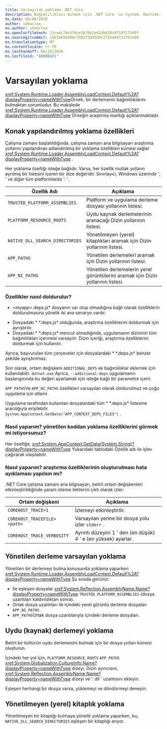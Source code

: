 ```yaml
---
title: Varsayılan yoklama-.NET Core
description: Bağımlılıkları bulmak için .NET Core 'un System. Runtime. Loader. AssemblyLoadContext. Default araştırma mantığına genel bakış.
ms.date: 08/09/2019
author: sdmaclea
ms.author: stmaclea
ms.openlocfilehash: 13ce4c7de5f6ce1b76b2e61db810c0f19717540f
ms.sourcegitcommit: cbb19e56d48cf88375d35d0c27554d4722761e0d
ms.translationtype: MT
ms.contentlocale: tr-TR
ms.lasthandoff: 08/19/2020
ms.locfileid: "88608421"
---
```

# <a name="default-probing"></a>Varsayılan yoklama

<xref:System.Runtime.Loader.AssemblyLoadContext.Default%2A?displayProperty=nameWithType>Örnek, bir derlemenin bağımlılıklarını bulmaktan sorumludur. Bu makalede <xref:System.Runtime.Loader.AssemblyLoadContext.Default%2A?displayProperty=nameWithType> Örneğin araştırma mantığı açıklanmaktadır.

## <a name="host-configured-probing-properties"></a>Konak yapılandırılmış yoklama özellikleri

Çalışma zamanı başlatıldığında, çalışma zamanı ana bilgisayarı araştırma yollarını yapılandıran adlandırılmış bir yoklama özellikleri kümesi sağlar <xref:System.Runtime.Loader.AssemblyLoadContext.Default%2A?displayProperty=nameWithType> .

Her yoklama özelliği isteğe bağlıdır. Varsa, her özellik mutlak yolların ayrılmış bir listesini içeren bir dize değeridir. Sınırlayıcı, Windows üzerinde '; ' ve diğer tüm platformlarda ': '.

|Özellik Adı                 |Açıklama  |
|------------------------------|---------|
|`TRUSTED_PLATFORM_ASSEMBLIES`   | Platform ve uygulama derleme dosyası yollarının listesi. |
|`PLATFORM_RESOURCE_ROOTS`       | Uydu kaynak derlemelerinin aranacağı Dizin yollarının listesi. |
|`NATIVE_DLL_SEARCH_DIRECTORIES` | Yönetilmeyen (yerel) kitaplıkları aramak için Dizin yollarının listesi.        |
|`APP_PATHS`                     | Yönetilen derlemeleri aramak için Dizin yollarının listesi. |
|`APP_NI_PATHS`                  | Yönetilen derlemelerin yerel görüntülerini aramak için Dizin yollarının listesi. |

### <a name="how-are-the-properties-populated"></a>Özellikler nasıl doldurulur?

* \<myapp>.deps.js* dosyanın var olup olmadığına bağlı olarak özelliklerin doldurulmasına yönelik iki ana senaryo vardır.

- Dosyadaki * \*.deps.js* olduğunda, araştırma özelliklerini doldurmak için ayrıştırılır.
- Dosyadaki * \*.deps.js* mevcut olmadığında, uygulamanın dizininin tüm bağımlılıkları içermesi varsayılır. Dizin içeriği, araştırma özelliklerini doldurmak için kullanılır.

Ayrıca, başvurulan tüm çerçeveler için dosyalardaki * \*.deps.js* benzer şekilde ayrıştırılmaz.

Son olarak, ortam değişkeni `ADDITIONAL_DEPS` ek bağımlılıklar eklemek için kullanılabilir.  `dotnet.exe` Ayrıca, `--additional-deps` uygulamanın başlangıcında bu değeri ayarlamak için isteğe bağlı bir parametre içerir.

`APP_PATHS`Ve `APP_NI_PATHS` özellikleri varsayılan olarak doldurulmaz ve çoğu uygulama için atlanır.

Uygulama tarafından kullanılan dosyalardaki tüm * \*.deps.js* listesine aracılığıyla erişilebilir `System.AppContext.GetData("APP_CONTEXT_DEPS_FILES")` .

### <a name="how-do-i-see-the-probing-properties-from-managed-code"></a>Nasıl yaparım? yönetilen koddan yoklama özelliklerini görmek mi istiyorsunuz?

Her özelliğe, <xref:System.AppContext.GetData(System.String)?displayProperty=nameWithType> Yukarıdaki tablodaki Özellik adı ile işlev çağırarak ulaşılabilir.

### <a name="how-do-i-debug-the-probing-properties-construction"></a>Nasıl yaparım? araştırma özelliklerinin oluşturulması hata ayıklaması yapılsın mı?

.NET Core çalışma zamanı ana bilgisayarı, belirli ortam değişkenleri etkinleştirildiğinde yararlı izleme iletilerini çıktı olarak izler:

|Ortam değişkeni        |Açıklama  |
|----------------------------|---------|
|`COREHOST_TRACE=1`          |İzlemeyi etkinleştirilir.|
|`COREHOST_TRACEFILE=<path>` |Varsayılan yerine bir dosya yolu izler `stderr` .|
|`COREHOST_TRACE_VERBOSITY`  |Ayrıntı düzeyini 1 ' den (en düşük) 4 ' e (en yüksek) ayarlar.|

## <a name="managed-assembly-default-probing"></a>Yönetilen derleme varsayılan yoklama

Yönetilen bir derlemeyi bulma konusunda yoklama yaparken <xref:System.Runtime.Loader.AssemblyLoadContext.Default%2A?displayProperty=nameWithType> Şu sırada görünür:

- İle eşleşen dosyalar <xref:System.Reflection.AssemblyName.Name?displayProperty=nameWithType> `TRUSTED_PLATFORM_ASSEMBLIES` (dosya uzantıları kaldırıldıktan sonra).
- Ortak dosya uzantıları ile içindeki yerel görüntü derleme dosyaları `APP_NI_PATHS` .
- `APP_PATHS`Ortak dosya uzantılarıyla içindeki derleme dosyaları.

## <a name="satellite-resource-assembly-probing"></a>Uydu (kaynak) derlemeyi yoklama

Belirli bir kültürün uydu derlemesini bulmak için bir dosya yolları kümesi oluşturun.

İçindeki her yol için, `PLATFORM_RESOURCE_ROOTS` `APP_PATHS` <xref:System.Globalization.CultureInfo.Name?displayProperty=nameWithType> dizeyi, Dizin ayırıcısını, <xref:System.Reflection.AssemblyName.Name?displayProperty=nameWithType> dizeyi ve '. dll ' uzantısını ekleyin.

Eşleşen herhangi bir dosya varsa, yüklemeyi ve döndürmeyi deneyin.

## <a name="unmanaged-native-library-probing"></a>Yönetilmeyen (yerel) kitaplık yoklama

Yönetilmeyen bir kitaplığı bulmaya yönelik yoklama yaparken, bu, `NATIVE_DLL_SEARCH_DIRECTORIES` eşleşen bir kitaplığı arıyor.
